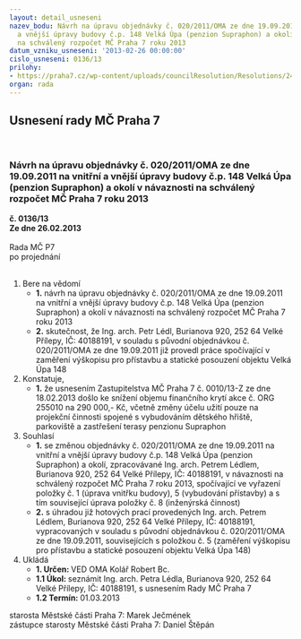 ```yaml
---
layout: detail_usneseni
nazev_bodu: Návrh na úpravu objednávky č. 020/2011/OMA ze dne 19.09.2011 na vnitřní
  a vnější úpravy budovy č.p. 148 Velká Úpa (penzion Supraphon) a okolí v návaznosti
  na schválený rozpočet MČ Praha 7 roku 2013
datum_vzniku_usneseni: '2013-02-26 00:00:00'
cislo_usneseni: 0136/13
prilohy:
- https://praha7.cz/wp-content/uploads/councilResolution/Resolutions/24245/12-13-priloha_1.doc
organ: rada
---
```

<div id="ucUsn_pList" class="usn">
	<span><h2>Usnesení rady MČ Praha 7 </h2>
<br></span><div class="standBody">
<span><h3>Návrh na úpravu objednávky č. 020/2011/OMA ze dne 19.09.2011 na vnitřní a vnější úpravy budovy č.p. 148 Velká Úpa (penzion Supraphon) a okolí v návaznosti na schválený rozpočet MČ Praha 7 roku 2013</h3></span><div class="center">
		<strong>č. 0136/13</strong><br>
	</div>
<div class="center">
		<strong>Ze dne 26.02.2013</strong><br><br>
	</div>Rada MČ P7<br> po projednání<br><br><ol>
<li>Bere na vědomí<ul>
<li>
<strong>1.</strong> návrh na úpravu objednávky č. 020/2011/OMA ze dne 19.09.2011 na vnitřní a vnější úpravy budovy č.p. 148 Velká Úpa (penzion Supraphon) a okolí v návaznosti na schválený rozpočet MČ Praha 7 roku 2013</li>
<li>
<strong>2.</strong> skutečnost, že Ing. arch. Petr Lédl, Burianova 920, 252 64  Velké Přílepy, IČ: 40188191, v souladu s původní objednávkou č. 020/2011/OMA ze dne 19.09.2011 již provedl práce spočívající v zaměření výškopisu pro přístavbu a statické posouzení objektu Velká Úpa 148</li>
</ul>
</li>
<li>Konstatuje,<ul><li>
<strong>1.</strong> že usnesením Zastupitelstva MČ Praha 7 č. 0010/13-Z ze dne 18.02.2013 došlo ke snížení objemu finančního krytí akce č. ORG 255010 na 290 000,- Kč, včetně změny účelu užití pouze na projekční činnosti spojené s vybudováním dětského hřiště, parkoviště a zastřešení terasy penzionu Supraphon</li></ul>
</li>
<li>Souhlasí<ul>
<li>
<strong>1.</strong> se změnou objednávky č. 020/2011/OMA ze dne 19.09.2011 na vnitřní a vnější úpravy budovy č.p. 148 Velká Úpa (penzion Supraphon) a okolí, zpracovávané Ing. arch. Petrem Lédlem, Burianova 920, 252 64  Velké Přílepy, IČ: 40188191, v návaznosti na schválený rozpočet MČ Praha 7 roku 2013, spočívající ve vyřazení položky č. 1 (úprava vnitřku budovy), 5 (vybudování přístavby) a s tím související úprava položky č. 8 (inženýrská činnost)</li>
<li>
<strong>2.</strong> s úhradou již hotových prací provedených Ing. arch. Petrem Lédlem, Burianova 920, 252 64  Velké Přílepy, IČ: 40188191, vypracovaných v souladu s původní objednávkou č. 020/2011/OMA ze dne 19.09.2011, souvisejících s položkou č. 5 (zaměření výškopisu pro přístavbu a statické posouzení objektu Velká Úpa 148)</li>
</ul>
</li>
<li>Ukládá<ul>
<li>
<strong>1. Určen: </strong>VED OMA Kolář Robert Bc.</li>
<li>
<strong>1.1 Úkol: </strong>seznámit Ing. arch. Petra Lédla, Burianova 920, 252 64  Velké Přílepy, IČ: 40188191, s usnesením Rady MČ Praha 7</li>
<li>
<strong>1.2 Termín: </strong>01.03.2013</li>
</ul>
</li>
</ol>starosta Městské části Praha 7: Marek Ječmének<br>zástupce starosty Městské části Praha 7: Daniel Štěpán 
</div>
</div>